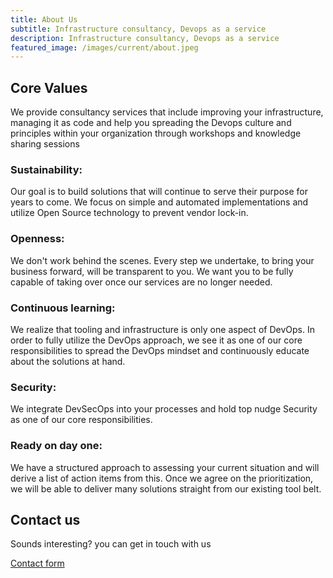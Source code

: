```yaml
---
title: About Us
subtitle: Infrastructure consultancy, Devops as a service
description: Infrastructure consultancy, Devops as a service
featured_image: /images/current/about.jpeg
---
```


## Core Values

We provide consultancy services that include improving your infrastructure, managing it as code and help you spreading the Devops culture and principles within your organization through workshops and knowledge sharing sessions

### Sustainability:

Our goal is to build solutions that will continue to serve their purpose for years to come. We focus on simple and automated implementations and utilize Open Source technology to prevent vendor lock-in.

### Openness:

We don't work behind the scenes. Every step we undertake, to bring your business forward, will be transparent to you. We want you to be fully capable of taking over once our services are no longer needed.

### Continuous learning:

We realize that tooling and infrastructure is only one aspect of DevOps. In order to fully utilize the DevOps approach, we see it as one of our core responsibilities to spread the DevOps mindset and continuously educate about the solutions at hand.

### Security:

We integrate DevSecOps into your processes and hold top nudge Security as one of our core responsibilities.

### Ready on day one:

We have a structured approach to assessing your current situation and will derive a list of action items from this. Once we agree on the prioritization, we will be able to deliver many solutions straight from our existing tool belt.

## Contact us

Sounds interesting? you can get in touch with us

<a href="https://wolkendeck.github.io/contact" class="button button--large">Contact form</a>
